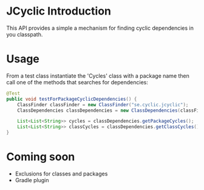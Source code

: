 # JCyclic Introduction
This API provides a simple a mechanism for finding cyclic dependencies in you classpath.
# Usage
From a test class instantiate the 'Cycles' class with a package name then call one of the methods that searches for dependencies:
```java
@Test
public void testForPackageCyclicDependencies() {
    ClassFinder classFinder = new ClassFinder("se.cyclic.jcyclic");
    ClassDependencies classDependencies = new ClassDependencies(classFinder, "se.cyclic.jcyclic");

    List<List<String>> cycles = classDependencies.getPackageCycles();
    List<List<String>> classCycles = classDependencies.getClassCycles(); 
}
```
# Coming soon
- Exclusions for classes and packages
- Gradle plugin
  
    
